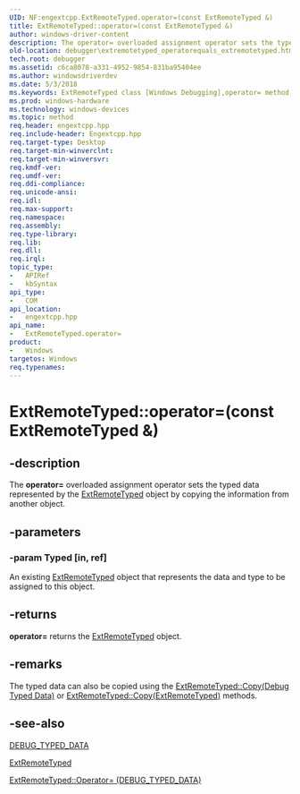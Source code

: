 ```yaml
---
UID: NF:engextcpp.ExtRemoteTyped.operator=(const ExtRemoteTyped &)
title: ExtRemoteTyped::operator=(const ExtRemoteTyped &)
author: windows-driver-content
description: The operator= overloaded assignment operator sets the typed data represented by the ExtRemoteTyped object by copying the information from another object.
old-location: debugger\extremotetyped_operatorequals_extremotetyped.htm
tech.root: debugger
ms.assetid: c6ca8078-a331-4952-9854-831ba95404ee
ms.author: windowsdriverdev
ms.date: 5/3/2018
ms.keywords: ExtRemoteTyped class [Windows Debugging],operator= method, ExtRemoteTyped.operator=, ExtRemoteTyped.operator=(const ExtRemoteTyped &), ExtRemoteTyped.operator=(const ExtRemoteTyped&), ExtRemoteTyped::operator=, ExtRemoteTyped::operator=(const ExtRemoteTyped &), debugger.extremotetyped_operatorequals_extremotetyped, operator=, operator= method [Windows Debugging], operator= method [Windows Debugging],ExtRemoteTyped class
ms.prod: windows-hardware
ms.technology: windows-devices
ms.topic: method
req.header: engextcpp.hpp
req.include-header: Engextcpp.hpp
req.target-type: Desktop
req.target-min-winverclnt: 
req.target-min-winversvr: 
req.kmdf-ver: 
req.umdf-ver: 
req.ddi-compliance: 
req.unicode-ansi: 
req.idl: 
req.max-support: 
req.namespace: 
req.assembly: 
req.type-library: 
req.lib: 
req.dll: 
req.irql: 
topic_type:
-	APIRef
-	kbSyntax
api_type:
-	COM
api_location:
-	engextcpp.hpp
api_name:
-	ExtRemoteTyped.operator=
product:
-	Windows
targetos: Windows
req.typenames: 
---
```


# ExtRemoteTyped::operator=(const ExtRemoteTyped &)


## -description


The <b>operator=</b> overloaded assignment operator sets the typed data represented by the <a href="https://msdn.microsoft.com/library/windows/hardware/ff544162">ExtRemoteTyped</a> object by copying the information from another object.


## -parameters




### -param Typed [in, ref]

An existing <a href="https://msdn.microsoft.com/library/windows/hardware/ff544162">ExtRemoteTyped</a> object that represents the data and type to be assigned to this object.


## -returns



<b>operator=</b>  returns the <a href="https://msdn.microsoft.com/library/windows/hardware/ff544162">ExtRemoteTyped</a> object.




## -remarks



The typed data can also be copied using the <a href="https://msdn.microsoft.com/bfeafa09-49b7-45b3-84d8-afad5f43b78e">ExtRemoteTyped::Copy(Debug Typed Data)</a> or <a href="https://msdn.microsoft.com/7cc91411-3332-4a33-8873-832f71fd3281">ExtRemoteTyped::Copy(ExtRemoteTyped)</a> methods.




## -see-also




<a href="https://msdn.microsoft.com/library/windows/hardware/ff541706">DEBUG_TYPED_DATA</a>



<a href="https://msdn.microsoft.com/library/windows/hardware/ff544162">ExtRemoteTyped</a>



<a href="https://msdn.microsoft.com/0dd00f33-1ede-43b7-97b7-55942c3f7a27">ExtRemoteTyped::Operator= (DEBUG_TYPED_DATA)</a>
 

 

